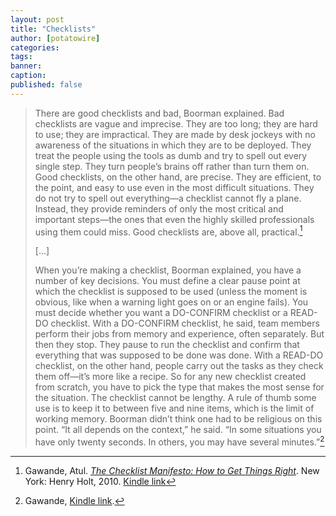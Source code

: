 ```yaml
---
layout: post
title: "Checklists"
author: [potatowire]
categories: 
tags: 
banner: 
caption: 
published: false
---
```


> There are good checklists and bad, Boorman explained. Bad checklists are vague and imprecise. They are too long; they are hard to use; they are impractical. They are made by desk jockeys with no awareness of the situations in which they are to be deployed. They treat the people using the tools as dumb and try to spell out every single step. They turn people’s brains off rather than turn them on. Good checklists, on the other hand, are precise. They are efficient, to the point, and easy to use even in the most difficult situations. They do not try to spell out everything—a checklist cannot fly a plane. Instead, they provide reminders of only the most critical and important steps—the ones that even the highly skilled professionals using them could miss. Good checklists are, above all, practical.[^1]
> 
> [...]
> 
> When you’re making a checklist, Boorman explained, you have a number of key decisions. You must define a clear pause point at which the checklist is supposed to be used (unless the moment is obvious, like when a warning light goes on or an engine fails). You must decide whether you want a DO-CONFIRM checklist or a READ-DO checklist. With a DO-CONFIRM checklist, he said, team members perform their jobs from memory and experience, often separately. But then they stop. They pause to run the checklist and confirm that everything that was supposed to be done was done. With a READ-DO checklist, on the other hand, people carry out the tasks as they check them off—it’s more like a recipe. So for any new checklist created from scratch, you have to pick the type that makes the most sense for the situation. The checklist cannot be lengthy. A rule of thumb some use is to keep it to between five and nine items, which is the limit of working memory. Boorman didn’t think one had to be religious on this point. “It all depends on the context,” he said. “In some situations you have only twenty seconds. In others, you may have several minutes.”[^2]


[^1]:	Gawande, Atul. [*The Checklist Manifesto: How to Get Things Right*][1]. New York: Henry Holt, 2010. [Kindle link][2]

[^2]:	Gawande, [Kindle link][3].

[1]:	https://www.amazon.com/dp/B0030V0PEW/?tag=potatowire-20
[2]:	http://a.co/4uodJWL
[3]:	http://a.co/7L0zhQH
